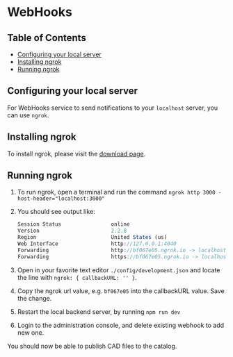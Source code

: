 # WebHooks

## Table of Contents

* [Configuring your local server](#configuring-your-local-server)
* [Installing ngrok](#installing-ngrok)
* [Running ngrok](#runnning-ngrok)

## Configuring your local server

For WebHooks service to send notifications to your `localhost` server, you can use `ngrok`.

## Installing ngrok

To install ngrok, please visit the [download page](https://ngrok.com/download).

## Running ngrok

1. To run ngrok, open a terminal and run the command
    `ngrok http 3000 -host-header="localhost:3000"`

2. You should see output like:

    ```js
    Session Status                online
    Version                       2.2.8
    Region                        United States (us)
    Web Interface                 http://127.0.0.1:4040
    Forwarding                    http://bf067e05.ngrok.io -> localhost:5678
    Forwarding                    https://bf067e05.ngrok.io -> localhost:5678
    ```

3. Open in your favorite text editor `./config/development.json` and locate the line with `ngrok: { callbackURL: '' }`.

4. Copy the ngrok url value, e.g. `bf067e05` into the callbackURL value. Save the change.

5. Restart the local backend server, by running `npm run dev`

6. Login to the administration console, and delete existing webhook to add new one.

You should now be able to publish CAD files to the catalog.
